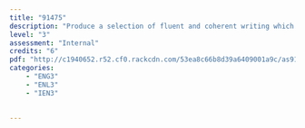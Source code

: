 ```yaml
---
title: "91475"
description: "Produce a selection of fluent and coherent writing which develops, sustains, and structures ideas"
level: "3"
assessment: "Internal"
credits: "6"
pdf: "http://c1940652.r52.cf0.rackcdn.com/53ea8c66b8d39a6409001a9c/as91475v1.pdf"
categories:
    - "ENG3"
    - "ENL3"
    - "IEN3"
    
    
---
```

